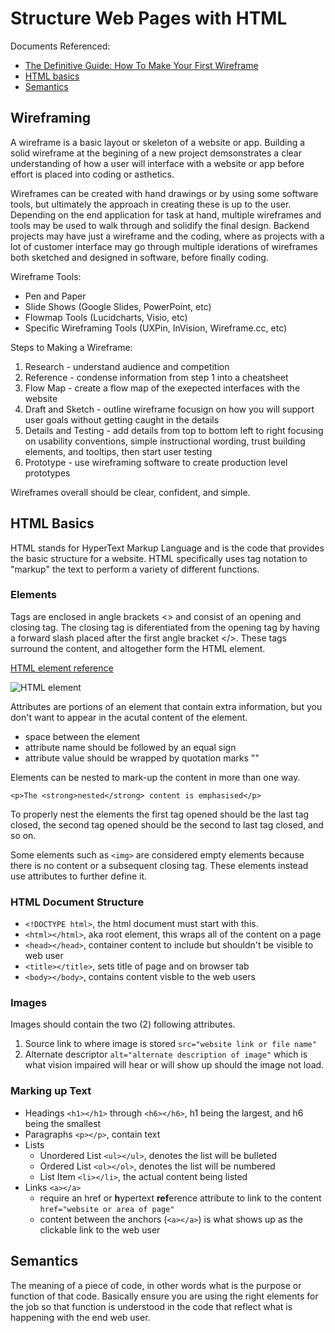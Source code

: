 # Structure Web Pages with HTML
Documents Referenced:
- [The Definitive Guide: How To Make Your First Wireframe](https://careerfoundry.com/en/blog/ux-design/how-to-create-your-first-wireframe/)
- [HTML basics](https://developer.mozilla.org/en-US/docs/Learn/Getting_started_with_the_web/HTML_basics)
- [Semantics](https://developer.mozilla.org/en-US/docs/Glossary/Semantics)


## Wireframing
A wireframe is a basic layout or skeleton of a website or app. Building a solid wireframe at the begining of a new project demsonstrates a clear understanding of how a user will interface with a website or app before effort is placed into coding or asthetics.

Wireframes can be created with hand drawings or by using some software tools, but ultimately the approach in creating these is up to the user. Depending on the end application for task at hand, multiple wireframes and tools may be used to walk through and solidify the final design. Backend projects may have just a wireframe and the coding, where as projects with a lot of customer interface may go through multiple iderations of wireframes both sketched and designed in software, before finally coding.

Wireframe Tools:
- Pen and Paper
- Slide Shows (Google Slides, PowerPoint, etc)
- Flowmap Tools (Lucidcharts, Visio, etc)
- Specific Wireframing Tools (UXPin, InVision, Wireframe.cc, etc)

Steps to Making a Wireframe:
1. Research - understand audience and competition
2. Reference - condense information from step 1 into a cheatsheet
3. Flow Map - create a flow map of the exepected interfaces with the website
4. Draft and Sketch - outline wireframe focusign on how you will support user goals without getting caught in the details
5. Details and Testing - add details from top to bottom left to right focusing on usability conventions, simple instructional wording, trust building elements, and tooltips, then start user testing
6. Prototype - use wireframing software to create production level prototypes

Wireframes overall should be clear, confident, and simple.

## HTML Basics
HTML stands for HyperText Markup Language and is the code that provides the basic structure for a website. HTML specifically uses tag notation to "markup" the text to perform a variety of different functions.

### Elements
Tags are enclosed in angle brackets <> and consist of an opening and closing tag. The closing tag is diferentiated from the opening tag by having a forward slash placed after the first angle bracket </>. These tags surround the content, and altogether form the HTML element.

[HTML element reference](https://developer.mozilla.org/en-US/docs/Web/HTML/Element)

![HTML element](https://developer.mozilla.org/en-US/docs/Learn/Getting_started_with_the_web/HTML_basics/grumpy-cat-small.png)

Attributes are portions of an element that contain extra information, but you don't want to appear in the acutal content of the element.
- space between the element
- attribute name should be followed by an equal sign
- attribute value should be wrapped by quotation marks ""

Elements can be nested to mark-up the content in more than one way.
```nesting
<p>The <strong>nested</strong> content is emphasised</p>
```
To properly nest the elements the first tag opened should be the last tag closed, the second tag opened should be the second to last tag closed, and so on.

Some elements such as `<img>` are considered empty elements because there is no content or a subsequent closing tag. These elements instead use attributes to further define it.

### HTML Document Structure
- `<!DOCTYPE html>`, the html document must start with this.
- `<html></html>`, aka root element, this wraps all of the content on a page
- `<head></head>`, container content to include but shouldn't be visible to web user
- `<title></title>`, sets title of page and on browser tab
- `<body></body>`, contains content visble to the web users

### Images
Images should contain the two (2) following attributes.
1. Source link to where image is stored `src="website link or file name"`
2. Alternate descriptor `alt="alternate description of image"` which is what vision impaired will hear or will show up should the image not load.

### Marking up Text
- Headings `<h1></h1>` through `<h6></h6>`, h1 being the largest, and h6 being the smallest
- Paragraphs `<p></p>`, contain text
- Lists
    - Unordered List `<ul></ul>`, denotes the list will be bulleted
    - Ordered List `<ol></ol>`, denotes the list will be numbered
    - List Item `<li></li>`, the actual content being listed
- Links `<a></a>`
    - require an href or **h**ypertext **ref**erence attribute to link to the content `href="website or area of page"`
    - content between the anchors (`<a></a>`) is what shows up as the clickable link to the web user

## Semantics
The meaning of a piece of code, in other words what is the purpose or function of that code. Basically ensure you are using the right elements for the job so that function is understood in the code that reflect what is happening with the end web user.



